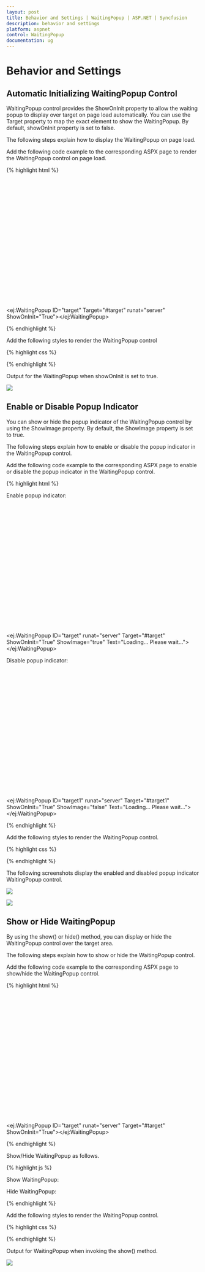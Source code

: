 ```yaml
---
layout: post
title: Behavior and Settings | WaitingPopup | ASP.NET | Syncfusion
description: behavior and settings
platform: aspnet
control: WaitingPopup
documentation: ug
---
```


# Behavior and Settings

## Automatic Initializing WaitingPopup Control

WaitingPopup control provides the ShowOnInit property to allow the waiting popup to display over target on page load automatically. You can use the Target property to map the exact element to show the WaitingPopup. By default, showOnInit property is set to false.

The following steps explain how to display the WaitingPopup on page load.

Add the following code example to the corresponding ASPX page to render the WaitingPopup control on page load.

{% highlight html %}

<div id="target"></div>

<ej:WaitingPopup ID="target" Target="#target" runat="server" ShowOnInit="True"></ej:WaitingPopup>

{% endhighlight %}



Add the following styles to render the WaitingPopup control

{% highlight css %}

<style type="text/css">

    #target {

        height: 320px;

        width: 600px;

    }

</style>

{% endhighlight %}

Output for the WaitingPopup when showOnInit is set to true.

![](Behavior-and-Settings_images/Behavior-and-Settings_img1.png)



## Enable or Disable Popup Indicator

You can show or hide the popup indicator of the WaitingPopup control by using the ShowImage property. By default, the ShowImage property is set to true.

The following steps explain how to enable or disable the popup indicator in the WaitingPopup control.

Add the following code example to the corresponding ASPX page to enable or disable the popup indicator in the WaitingPopup control.


{% highlight html %}

Enable popup indicator:

<div id="target"></div>

<ej:WaitingPopup ID="target" runat="server" Target="#target" ShowOnInit="True" ShowImage="true" Text="Loading... Please wait..."></ej:WaitingPopup>

Disable popup indicator:

<div id="target1"></div>

<ej:WaitingPopup ID="target1" runat="server" Target="#target1" ShowOnInit="True" ShowImage="false" Text="Loading... Please wait..."></ej:WaitingPopup>    

{% endhighlight %}



Add the following styles to render the WaitingPopup control.

{% highlight css %}

<style type="text/css">

    #target, #target1 {

        height: 320px;

        width: 600px;

    }

</style>

{% endhighlight %}



The following screenshots display the enabled and disabled popup indicator WaitingPopup control.

![](Behavior-and-Settings_images/Behavior-and-Settings_img2.png) 



![](Behavior-and-Settings_images/Behavior-and-Settings_img3.png) 



## Show or Hide WaitingPopup

By using the show() or hide() method, you can display or hide the WaitingPopup control over the target area.

The following steps explain how to show or hide the WaitingPopup control.

Add the following code example to the corresponding ASPX page to show/hide the WaitingPopup control.

{% highlight html %}

<div id="target"></div>

<ej:WaitingPopup ID="target" runat="server" Target="#target" ShowOnInit="True"></ej:WaitingPopup>

{% endhighlight %}



Show/Hide WaitingPopup as follows.

{% highlight js %}

Show WaitingPopup:

<script type="text/javascript">

    var popUpObj

    $(function () {

        $("#<%=target.ClientID%>").ejWaitingPopup();

        popUpObj = $("#<%=target.ClientID%>").data("ejWaitingPopup");

        popUpObj.show();

    });

</script>

Hide WaitingPopup:

<script type="text/javascript">

    var popUpObj

    $(function () {

        $("#<%=target.ClientID%>").ejWaitingPopup();

        popUpObj = $("#<%=target.ClientID%>").data("ejWaitingPopup");

        popUpObj.hide();

    });

</script>

{% endhighlight %}



Add the following styles to render the WaitingPopup control.

{% highlight css %}

<style type="text/css">

    #target {

        height: 320px;

        width: 600px;

    }

</style>

{% endhighlight %}



Output for WaitingPopup when invoking the show() method.

![](Behavior-and-Settings_images/Behavior-and-Settings_img4.png) 



